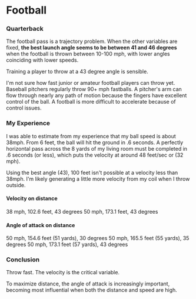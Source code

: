 # Football

### Quarterback

The football pass is a trajectory problem. When the other variables are fixed, **the best launch angle seems to be between 41 and 46 degrees** when the football is thrown between 10-100 mph, with lower angles coinciding with lower speeds.

Training a player to throw at a 43 degree angle is sensible.

I'm not sure how fast junior or amateur football players can throw yet. Baseball pitchers regularly throw 90+ mph fastballs. A pitcher's arm can flow through nearly any path of motion because the fingers have excellent control of the ball. A football is more difficult to accelerate because of control issues.

### My Experience

I was able to estimate from my experience that my ball speed is about 38mph. From 6 feet, the ball will hit the ground in .6 seconds. A perfectly horizontal pass across the 8 yards of my living room must be completed in .6 seconds (or less), which puts the velocity at around 48 feet/sec or (32 mph).

Using the best angle (43), 100 feet isn't possible at a velocity less than 38mph. I'm likely generating a little more velocity from my coil when I throw outside. 

#### Velocity on distance
38 mph, 102.6 feet, 43 degrees
50 mph, 173.1 feet, 43 degrees

#### Angle of attack on distance
50 mph, 154.6 feet (51 yards), 30 degrees
50 mph, 165.5 feet (55 yards), 35 degrees
50 mph, 173.1 feet (57 yards), 43 degrees

### Conclusion

Throw fast. The velocity is the critical variable.

To maximize distance, the angle of attack is increasingly important, becoming most influential when both the distance and speed are high.